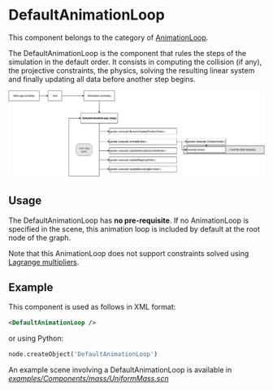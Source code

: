 DefaultAnimationLoop
====================

This component belongs to the category of [AnimationLoop](https://www.sofa-framework.org/community/doc/main-principles/animationloop-and-visitors/).

The DefaultAnimationLoop is the component that rules the steps of the simulation in the default order. It consists in computing the collision (if any), the projective constraints, the physics, solving the resulting linear system and finally updating all data before another step begins.

<a href="https://github.com/sofa-framework/doc/blob/master/Images/animationloop/DefaultAnimationLoop.png?raw=true"><img src="https://github.com/sofa-framework/doc/blob/master/Images/animationloop/DefaultAnimationLoop.png?raw=true" title="Flow diagram for a DefaultAnimationLoop"/></a>

Usage
-----

The DefaultAnimationLoop has **no pre-requisite**. If no AnimationLoop is specified in the scene, this animation loop is included by default at the root node of the graph.

Note that this AnimationLoop does not support constraints solved using [Lagrange multipliers](https://www.sofa-framework.org/community/doc/main-principles/constraints/lagrange-constraint/).


Example
-------

This component is used as follows in XML format:

``` xml
<DefaultAnimationLoop />
```

or using Python:

``` python
node.createObject('DefaultAnimationLoop')
```

An example scene involving a DefaultAnimationLoop is available in [*examples/Components/mass/UniformMass.scn*](https://github.com/sofa-framework/sofa/blob/master/examples/Components/mass/UniformMass.scn)